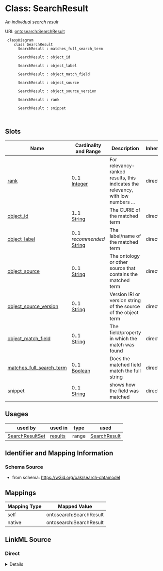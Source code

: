 # Class: SearchResult


_An individual search result_





URI: [ontosearch:SearchResult](https://w3id.org/oak/search-datamodel/SearchResult)




```{mermaid}
 classDiagram
    class SearchResult
      SearchResult : matches_full_search_term
        
      SearchResult : object_id
        
      SearchResult : object_label
        
      SearchResult : object_match_field
        
      SearchResult : object_source
        
      SearchResult : object_source_version
        
      SearchResult : rank
        
      SearchResult : snippet
        
      
```




<!-- no inheritance hierarchy -->


## Slots

| Name | Cardinality and Range | Description | Inheritance |
| ---  | --- | --- | --- |
| [rank](rank.md) | 0..1 <br/> [Integer](Integer.md) | For relevancy-ranked results, this indicates the relevancy, with low numbers ... | direct |
| [object_id](object_id.md) | 1..1 <br/> [String](String.md) | The CURIE of the matched term | direct |
| [object_label](object_label.md) | 0..1 _recommended_ <br/> [String](String.md) | The label/name of the matched term | direct |
| [object_source](object_source.md) | 0..1 <br/> [String](String.md) | The ontology or other source that contains the matched term | direct |
| [object_source_version](object_source_version.md) | 0..1 <br/> [String](String.md) | Version IRI or version string of the source of the object term | direct |
| [object_match_field](object_match_field.md) | 0..1 <br/> [String](String.md) | The field/property in which the match was found | direct |
| [matches_full_search_term](matches_full_search_term.md) | 0..1 <br/> [Boolean](Boolean.md) | Does the matched field match the full string | direct |
| [snippet](snippet.md) | 0..1 <br/> [String](String.md) | shows how the field was matched | direct |





## Usages

| used by | used in | type | used |
| ---  | --- | --- | --- |
| [SearchResultSet](SearchResultSet.md) | [results](results.md) | range | [SearchResult](SearchResult.md) |






## Identifier and Mapping Information







### Schema Source


* from schema: https://w3id.org/oak/search-datamodel





## Mappings

| Mapping Type | Mapped Value |
| ---  | ---  |
| self | ontosearch:SearchResult |
| native | ontosearch:SearchResult |





## LinkML Source

<!-- TODO: investigate https://stackoverflow.com/questions/37606292/how-to-create-tabbed-code-blocks-in-mkdocs-or-sphinx -->

### Direct

<details>
```yaml
name: SearchResult
description: An individual search result
from_schema: https://w3id.org/oak/search-datamodel
attributes:
  rank:
    name: rank
    description: For relevancy-ranked results, this indicates the relevancy, with
      low numbers being the most relevant
    from_schema: https://w3id.org/oak/search-datamodel
    rank: 1000
    range: integer
  object_id:
    name: object_id
    description: The CURIE of the matched term
    from_schema: https://w3id.org/oak/search-datamodel
    rank: 1000
    slot_uri: sssom:object_id
    required: true
  object_label:
    name: object_label
    description: The label/name of the matched term
    from_schema: https://w3id.org/oak/search-datamodel
    rank: 1000
    slot_uri: sssom:object_label
    recommended: true
  object_source:
    name: object_source
    description: The ontology or other source that contains the matched term
    from_schema: https://w3id.org/oak/search-datamodel
    rank: 1000
    slot_uri: sssom:object_source
  object_source_version:
    name: object_source_version
    description: Version IRI or version string of the source of the object term.
    from_schema: https://w3id.org/oak/search-datamodel
    rank: 1000
    slot_uri: sssom:object_source_version
  object_match_field:
    name: object_match_field
    description: The field/property in which the match was found
    from_schema: https://w3id.org/oak/search-datamodel
    rank: 1000
    slot_uri: sssom:object_match_field
  matches_full_search_term:
    name: matches_full_search_term
    description: Does the matched field match the full string
    from_schema: https://w3id.org/oak/search-datamodel
    rank: 1000
    range: boolean
  snippet:
    name: snippet
    description: shows how the field was matched
    from_schema: https://w3id.org/oak/search-datamodel
    rank: 1000

```
</details>

### Induced

<details>
```yaml
name: SearchResult
description: An individual search result
from_schema: https://w3id.org/oak/search-datamodel
attributes:
  rank:
    name: rank
    description: For relevancy-ranked results, this indicates the relevancy, with
      low numbers being the most relevant
    from_schema: https://w3id.org/oak/search-datamodel
    rank: 1000
    alias: rank
    owner: SearchResult
    domain_of:
    - SearchResult
    range: integer
  object_id:
    name: object_id
    description: The CURIE of the matched term
    from_schema: https://w3id.org/oak/search-datamodel
    rank: 1000
    slot_uri: sssom:object_id
    alias: object_id
    owner: SearchResult
    domain_of:
    - SearchResult
    range: string
    required: true
  object_label:
    name: object_label
    description: The label/name of the matched term
    from_schema: https://w3id.org/oak/search-datamodel
    rank: 1000
    slot_uri: sssom:object_label
    alias: object_label
    owner: SearchResult
    domain_of:
    - SearchResult
    range: string
    recommended: true
  object_source:
    name: object_source
    description: The ontology or other source that contains the matched term
    from_schema: https://w3id.org/oak/search-datamodel
    rank: 1000
    slot_uri: sssom:object_source
    alias: object_source
    owner: SearchResult
    domain_of:
    - SearchResult
    range: string
  object_source_version:
    name: object_source_version
    description: Version IRI or version string of the source of the object term.
    from_schema: https://w3id.org/oak/search-datamodel
    rank: 1000
    slot_uri: sssom:object_source_version
    alias: object_source_version
    owner: SearchResult
    domain_of:
    - SearchResult
    range: string
  object_match_field:
    name: object_match_field
    description: The field/property in which the match was found
    from_schema: https://w3id.org/oak/search-datamodel
    rank: 1000
    slot_uri: sssom:object_match_field
    alias: object_match_field
    owner: SearchResult
    domain_of:
    - SearchResult
    range: string
  matches_full_search_term:
    name: matches_full_search_term
    description: Does the matched field match the full string
    from_schema: https://w3id.org/oak/search-datamodel
    rank: 1000
    alias: matches_full_search_term
    owner: SearchResult
    domain_of:
    - SearchResult
    range: boolean
  snippet:
    name: snippet
    description: shows how the field was matched
    from_schema: https://w3id.org/oak/search-datamodel
    rank: 1000
    alias: snippet
    owner: SearchResult
    domain_of:
    - SearchResult
    range: string

```
</details>